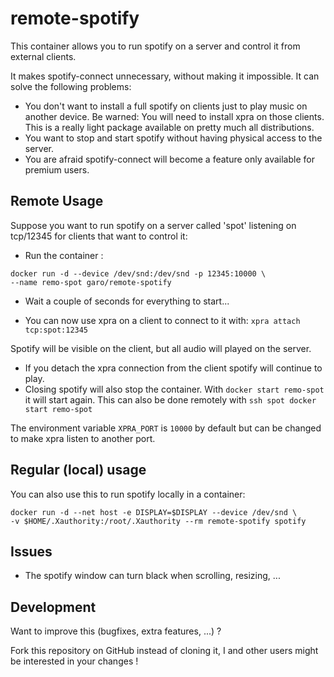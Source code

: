 # remote-spotify

This container allows you to run spotify on a server and control it from external clients.

It makes spotify-connect unnecessary, without making it impossible. It can solve the following problems:

* You don't want to install a full spotify on clients just to play music on another device. Be warned: You will need to install xpra on those clients. This is a really light package available on pretty much all distributions.
* You want to stop and start spotify without having physical access to the server.
* You are afraid spotify-connect will become a feature only available for premium users.

## Remote Usage
Suppose you want to run spotify on a server called 'spot' listening on tcp/12345 for clients that want to control it:

* Run the container :

```
docker run -d --device /dev/snd:/dev/snd -p 12345:10000 \
--name remo-spot garo/remote-spotify
```

* Wait a couple of seconds for everything to start...

* You can now use xpra on a client to connect to it with: `xpra attach tcp:spot:12345`

Spotify will be visible on the client, but all audio will played on the server.
* If you detach the xpra connection from the client spotify will continue to play.
* Closing spotify will also stop the container. With `docker start remo-spot` it will start again. This can also be done remotely with `ssh spot docker start remo-spot`

The environment variable `XPRA_PORT` is `10000` by default but can be changed to make xpra listen to another port.

## Regular (local) usage

You can also use this to run spotify locally in a container:

```
docker run -d --net host -e DISPLAY=$DISPLAY --device /dev/snd \
-v $HOME/.Xauthority:/root/.Xauthority --rm remote-spotify spotify
```

## Issues

* The spotify window can turn black when scrolling, resizing, ...

## Development
Want to improve this (bugfixes, extra features, ...) ?

Fork this repository on GitHub instead of cloning it,
I and other users might be interested in your changes !
